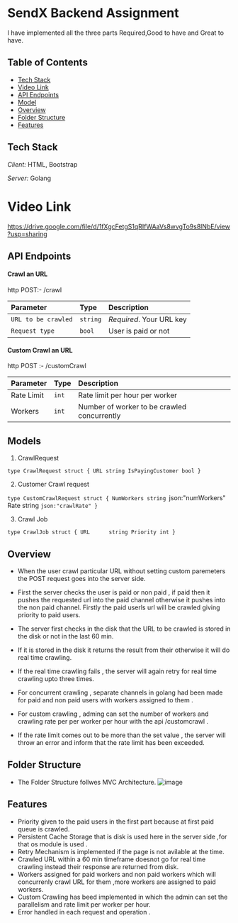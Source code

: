 # SendX Backend Assignment 

I have implemented all the three parts Required,Good to have and Great to have.

## Table of Contents 
- [Tech Stack](#tech-stack)
- [Video Link](#video-link)
- [API Endpoints](#api-endpoints)
- [Model](#model)
- [Overview](#overview)
- [Folder Structure](#folder-structure)
- [Features](#features)


## Tech Stack

*Client:* HTML, Bootstrap

*Server:* Golang

# Video Link 
https://drive.google.com/file/d/1fXgcFetgS1qRIfWAaVs8wvgTo9s8lNbE/view?usp=sharing


## API Endpoints 

#### Crawl an URL 

http
  POST:- /crawl  


| Parameter | Type     | Description                |
| :-------- | :------- | :------------------------- |
| `URL to be crawled` | `string` | *Required*. Your URL key
 |  `Request type`  |  `bool`    | User is paid or not 

#### Custom Crawl an URL 

http
  POST :- /customCrawl


| Parameter | Type     | Description                       |
| :-------- | :------- | :-------------------------------- |
|  Rate Limit| `int`  |  Rate limit per hour per worker |
|  Workers   | `int`    | Number of worker to be crawled concurrently 




## Models 
1. CrawlRequest
  
 `type CrawlRequest struct {
	URL string
	IsPayingCustomer bool
}`

2. Customer Crawl request
    
`type CustomCrawlRequest struct {
	NumWorkers string `json:"numWorkers"
	Rate       string `json:"crawlRate"
}`

3. Crawl Job
   
`type CrawlJob struct {
	URL      string
	Priority int
}`

##  Overview 

-  When the user crawl  particular URL  without setting custom paremeters  the  POST request goes into the server side.

- First the server checks the user is paid or non paid , if paid then it pushes the requested url into the paid  channel otherwise it pushes into the non paid channel.  Firstly the paid userls url will be crawled giving priority to paid users.

- The server first  checks in the disk that the URL to be  crawled is stored in the disk or not in the last 60 min.

- If it is stored in the disk it returns the result from their otherwise it will do  real time crawling.

- If the real time crawling fails , the server will again retry for real time crawling upto three times.

- For concurrent crawling , separate channels in golang had been made for paid and non paid users with workers assigned to them .

- For custom crawling , adming can set the number of workers and crawling rate per per worker per hour with the api  /customcrawl .  

- If the rate limit comes out to be more than the set value , the server will throw an error and inform that the rate limit  has been exceeded.



## Folder Structure 
- The Folder Structure  follwes MVC Architecture.
![image](https://github.com/ramashish07/sendx-backend-iec2020095/assets/91429764/c7e6a9cf-4336-407f-af9f-c5e530775155)

## Features 
- Priority given to the paid users in the first part because at first paid queue is crawled.
- Persistent Cache Storage that is disk is used here in the server side ,for that os module is used .
- Retry Mechanism is implemented if the page is not avilable at the time.
- Crawled URL within a 60 min timeframe doesnot go for real time crawling instead their response are returned from disk.
- Workers assigned for paid workers and non paid workers which will concurrenly crawl URL for them ,more workers are assigned to paid workers.
- Custom Crawling has beed implemented in which the admin can set the  parallelism and rate limit per worker per hour.
- Error handled in each request and operation .




  




